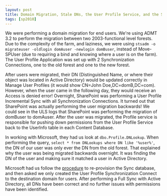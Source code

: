 ```yaml
---
layout: post
title: Domain Migration, Stale DNs, the User Profile Service, and the Sync Database
tags: [sp2010]
---
```


We were performing a domain migration for end users.  We're using ADMT 3.2 to perform the migration between two 2003-functional level forests.  Due to the complexity of the farm, and laziness, we were using `stsadm -o migrateuser -oldlogin domAuser -newlogin domBuser`, instead of Move-SPUser (due to requiring a bind and knowing where a user is on the farm).  The User Profile Application was set up with 2 Synchronization Connections, one to the old forest and one to the new forest.

After users were migrated, their DN (Distinguished Name, or where their object was located in Active Directory) would be updated correctly in Manage User Profiles (it would show CN=John Doe,DC=domB,DC=com).  However, when the user came in the following day, they would receive an Access is denied error!  Overnight, SharePoint was performing a User Profile Incremental Sync with all Synchronization Connections.  It turned out that SharePoint was actually performing the user migration backwards!  We could see in the ULS logs that SharePoint was performing the migration of domBuser to domAuser.  After the user was migrated, the Profile service is responsible for pushing down permissions from the User Profile Service back to the UserInfo table in each Content Database.

In working with Microsoft, they had us look at `dbo.Profile.DNLookup`. When performing the query, `select * from DNLookups where DN like '%user%'`, the DN of our user was only ever the DN from the old forest.  That explained why the user was being migrated backwards overnight.  It was finding the DN of the user and making sure it matched a user in Active Directory.

Microsoft had us follow the [procedure](http://technet.microsoft.com/en-us/library/ff681014.aspx) to re-provision the Sync database, and then asked we only created the User Profile Synchronization Connect to the destination domain for users.  After performing a Full Sync with Active Directory, all DNs have been correct and no further issues with permissions have been identified.